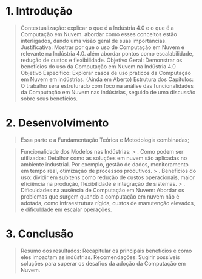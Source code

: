 # 1. Introdução

> Contextualização: explicar o que é a Indústria 4.0 e o que é a Computação em Nuvem. abordar como esses conceitos estão interligados, dando uma visão geral de suas importâncias.
> Justificativa: Mostrar por que o uso de Computação em Nuvem é relevante na Indústria 4.0. além abordar pontos como escalabilidade, redução de custos e flexibilidade.
> Objetivo Geral: Demonstrar os benefícios do uso da Computação em Nuvem na Indústria 4.0
> Objetivo Específico: Explorar casos de uso práticos da Computação em Nuvem em indústrias. (Ainda em Aberto)
> Estrutura dos Capítulos: O trabalho será estruturado com foco na análise das funcionalidades da Computação em Nuvem nas indústrias, seguido de uma discussão sobre seus benefícios.

# 2. Desenvolvimento

> Essa parte e a Fundamentação Teórica e Metodologia combinadas;

> Funcionalidade dos Modelos nas Indústrias:
    > . Como podem ser utilizados: Detalhar como as soluções em nuvem são aplicadas no ambiente industrial. Por exemplo, gestão de dados, monitoramento em tempo real, otimização de processos produtivos.
    > . Benefícios do uso: dividir em subitens como redução de custos operacionais, maior eficiência na produção, flexibilidade e integração de sistemas.
    > . Dificuldades na ausência de Computação em Nuvem: Abordar os problemas que surgem quando a computação em nuvem não é adotada, como infraestrutura rígida, custos de manutenção elevados, e dificuldade em escalar operações.

# 3. Conclusão

> Resumo dos resultados: Recapitular os principais benefícios e como eles impactam as indústrias.
> Recomendações: Sugirir possíveis soluções para superar os desafios da adoção da Computação em Nuvem.
